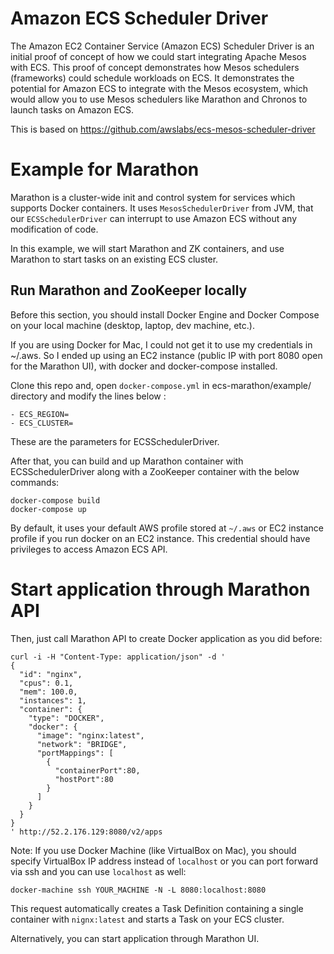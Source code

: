 # Amazon ECS Scheduler Driver
The Amazon EC2 Container Service (Amazon ECS) Scheduler Driver is an initial proof of concept of how we could start integrating Apache Mesos with ECS. This proof of concept demonstrates how Mesos schedulers (frameworks) could schedule workloads on ECS. It demonstrates the potential for Amazon ECS to integrate with the Mesos ecosystem, which would allow you to use Mesos schedulers like Marathon and Chronos to launch tasks on Amazon ECS. 

This is based on https://github.com/awslabs/ecs-mesos-scheduler-driver

# Example for Marathon

Marathon is a cluster-wide init and control system for services which supports Docker containers. It uses `MesosSchedulerDriver` from JVM, that our `ECSSchedulerDriver` can interrupt to use Amazon ECS without any modification of code.

In this example, we will start Marathon and ZK containers, and use Marathon to start tasks on an existing ECS cluster. 

## Run Marathon and ZooKeeper locally
Before this section, you should install Docker Engine and Docker Compose on your local machine (desktop, laptop, dev machine, etc.).

If you are using Docker for Mac, I could not get it to use my credentials in ~/.aws. So I ended up using an EC2 instance (public IP with port 8080 open for the Marathon UI), with docker and docker-compose installed.

Clone this repo and, open `docker-compose.yml` in ecs-marathon/example/ directory and modify the lines below :

    - ECS_REGION=
    - ECS_CLUSTER=

These are the parameters for ECSSchedulerDriver.

After that, you can build and up Marathon container with ECSSchedulerDriver along with a ZooKeeper container with the below commands:

    docker-compose build
    docker-compose up

By default, it uses your default AWS profile stored at `~/.aws` or EC2 instance profile if you run docker on an EC2 instance. This credential should have privileges to access Amazon ECS API.

# Start application through Marathon API
Then, just call Marathon API to create Docker application as you did before:

    curl -i -H "Content-Type: application/json" -d '
    {
      "id": "nginx",
      "cpus": 0.1,
      "mem": 100.0,
      "instances": 1,
      "container": {
        "type": "DOCKER",
        "docker": {
          "image": "nginx:latest",
          "network": "BRIDGE",
          "portMappings": [
            {
              "containerPort":80,
              "hostPort":80
            }
          ]
        }
      }
    }
    ' http://52.2.176.129:8080/v2/apps

Note: If you use Docker Machine (like VirtualBox on Mac), you should specify VirtualBox IP address instead of `localhost` or you can port forward via ssh and you can use `localhost` as well:

    docker-machine ssh YOUR_MACHINE -N -L 8080:localhost:8080

This request automatically creates a Task Definition containing a single container with `nignx:latest` and starts a Task on your ECS cluster.

Alternatively, you can start application through Marathon UI.
